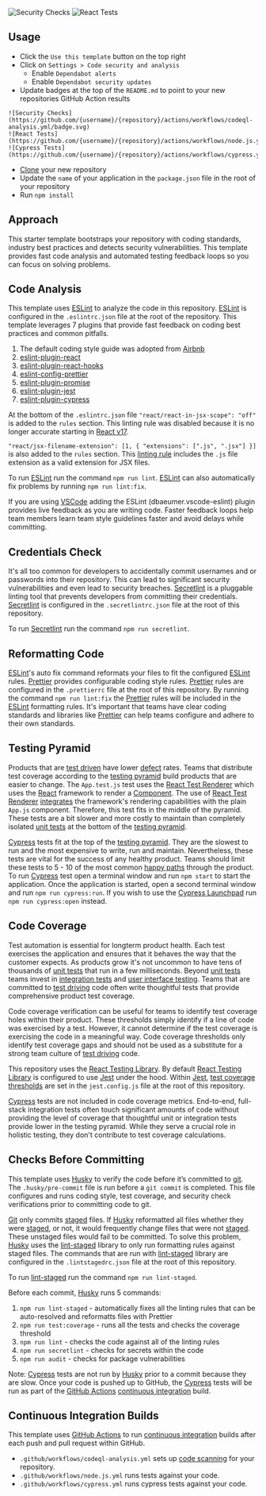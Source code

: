 ![Security Checks](https://github.com/KeeghenK/ReactTDD/actions/workflows/codeql-analysis.yml/badge.svg)
![React Tests](https://github.com/KeeghenK/ReactTDD/actions/workflows/node.js.yml/badge.svg)

## Usage

- Click the `Use this template` button on the top right
- Click on `Settings > Code security and analysis`
  - Enable `Dependabot alerts`
  - Enable `Dependabot security updates`
- Update badges at the top of the `README.md` to point to your new repositories GitHub Action results

```
![Security Checks](https://github.com/{username}/{repository}/actions/workflows/codeql-analysis.yml/badge.svg)
![React Tests](https://github.com/{username}/{repository}/actions/workflows/node.js.yml/badge.svg)
![Cypress Tests](https://github.com/{username}/{repository}/actions/workflows/cypress.yml/badge.svg)
```

- [Clone](https://docs.github.com/en/repositories/creating-and-managing-repositories/cloning-a-repository) your new repository
- Update the `name` of your application in the `package.json` file in the root of your repository
- Run `npm install`

## Approach

This starter template bootstraps your repository with coding standards, industry best practices and detects security vulnerabilities. This template provides fast code analysis and automated testing feedback loops so you can focus on solving problems.

## Code Analysis

This template uses [ESLint](https://eslint.org/) to analyze the code in this repository. [ESLint](https://eslint.org/) is configured in the `.eslintrc.json` file at the root of the repository. This template leverages 7 plugins that provide fast feedback on coding best practices and common pitfalls.

1. The default coding style guide was adopted from [Airbnb](https://github.com/airbnb/javascript)
2. [eslint-plugin-react](https://github.com/jsx-eslint/eslint-plugin-react)
3. [eslint-plugin-react-hooks](https://www.npmjs.com/package/eslint-plugin-react-hooks)
4. [eslint-config-prettier](https://github.com/prettier/eslint-config-prettier)
5. [eslint-plugin-promise](https://github.com/xjamundx/eslint-plugin-promise)
6. [eslint-plugin-jest](https://github.com/jest-community/eslint-plugin-jest)
7. [eslint-plugin-cypress](https://github.com/cypress-io/eslint-plugin-cypress)

At the bottom of the `.eslintrc.json` file `"react/react-in-jsx-scope": "off"` is added to the `rules` section. This linting rule was disabled because it is no longer accurate starting in [React v17](https://reactjs.org/blog/2020/09/22/introducing-the-new-jsx-transform.html).

`"react/jsx-filename-extension": [1, { "extensions": [".js", ".jsx"] }]` is also added to the `rules` section. This [linting rule](https://github.com/jsx-eslint/eslint-plugin-react/blob/master/docs/rules/jsx-filename-extension.md) includes the `.js` file extension as a valid extension for JSX files.

To run [ESLint](https://eslint.org/) run the command `npm run lint`. [ESLint](https://eslint.org/) can also automatically fix problems by running `npm run lint:fix`.

If you are using [VSCode](https://code.visualstudio.com/) adding the ESLint (dbaeumer.vscode-eslint) plugin provides live feedback as you are writing code. Faster feedback loops help team members learn team style guidelines faster and avoid delays while committing.

## Credentials Check

It's all too common for developers to accidentally commit usernames and or passwords into their repository. This can lead to significant security vulnerabilities and even lead to security breaches. [Secretlint](https://github.com/secretlint/secretlint) is a pluggable linting tool that prevents developers from committing their credentials. [Secretlint](https://github.com/secretlint/secretlint) is configured in the `.secretlintrc.json` file at the root of this repository.

To run [Secretlint](https://github.com/secretlint/secretlint) run the command `npm run secretlint`.

## Reformatting Code

[ESLint](https://eslint.org/)'s auto fix command reformats your files to fit the configured [ESLint](https://eslint.org/) rules. [Prettier](https://prettier.io/) provides configurable coding style rules. [Prettier](https://prettier.io/) rules are configured in the `.prettierrc` file at the root of this repository. By running the command `npm run lint:fix` the [Prettier](https://prettier.io/) rules will be included in the [ESLint](https://eslint.org/) formatting rules. It's important that teams have clear coding standards and libraries like [Prettier](https://prettier.io/) can help teams configure and adhere to their own standards.

## Testing Pyramid

Products that are [test driven](https://en.wikipedia.org/wiki/Test-driven_development) have lower [defect](https://en.wikipedia.org/wiki/Software_bug) rates. Teams that distribute test coverage according to the [testing pyramid](https://martinfowler.com/bliki/TestPyramid.html) build products that are easier to change. The `App.test.js` test uses the [React Test Renderer](https://reactjs.org/docs/test-renderer.html) which uses the [React](https://reactjs.org/) framework to render a [Component](https://reactjs.org/docs/react-component.html). The use of [React Test Renderer](https://reactjs.org/docs/test-renderer.html) [integrates](https://martinfowler.com/bliki/IntegrationTest.html) the framework's rendering capabilities with the plain `App.js` component. Therefore, this test fits in the middle of the pyramid. These tests are a bit slower and more costly to maintain than completely isolated [unit tests](https://martinfowler.com/bliki/UnitTest.html) at the bottom of the [testing pyramid](https://martinfowler.com/bliki/TestPyramid.html).

[Cypress](https://www.cypress.io/) tests fit at the top of the [testing pyramid](https://martinfowler.com/bliki/TestPyramid.html). They are the slowest to run and the most expensive to write, run and maintain. Nevertheless, these tests are vital for the success of any healthy product. Teams should limit these tests to 5 - 10 of the most common [happy paths](https://en.wikipedia.org/wiki/Happy_path) through the product. To run [Cypress](https://www.cypress.io/) test open a terminal window and run `npm start` to start the application. Once the application is started, open a second terminal window and run `npm run cypress:run`. If you wish to use the [Cypress Launchpad](https://docs.cypress.io/guides/getting-started/opening-the-app) run `npm run cypress:open` instead.

## Code Coverage

Test automation is essential for longterm product health. Each test exercises the application and ensures that it behaves the way that the customer expects. As products grow it's not uncommon to have tens of thousands of [unit tests](https://martinfowler.com/bliki/UnitTest.html) that run in a few milliseconds. Beyond [unit tests](https://martinfowler.com/bliki/UnitTest.html) teams invest in [integration tests](https://martinfowler.com/bliki/IntegrationTest.html) and [user interface testing](https://martinfowler.com/bliki/TestPyramid.html). Teams that are committed to [test driving](https://en.wikipedia.org/wiki/Test-driven_development) code often write thoughtful tests that provide comprehensive product test coverage.

Code coverage verification can be useful for teams to identify test coverage holes within their product. These thresholds simply identify if a line of code was exercised by a test. However, it cannot determine if the test coverage is exercising the code in a meaningful way. Code coverage thresholds only identify test coverage gaps and should not be used as a substitute for a strong team culture of [test driving](https://en.wikipedia.org/wiki/Test-driven_development) code.

This repository uses the [React Testing Library](https://testing-library.com/docs/react-testing-library/intro/). By default [React Testing Library](https://testing-library.com/docs/react-testing-library/intro/) is configured to use [Jest](https://jestjs.io/) under the hood. Within [Jest](https://jestjs.io/), [test coverage thresholds](https://jestjs.io/docs/configuration#coveragethreshold-object) are set in the `jest.config.js` file at the root of this repository.

[Cypress](https://www.cypress.io/) tests are not included in code coverage metrics. End-to-end, full-stack integration tests often touch significant amounts of code without providing the level of coverage that thoughtful unit or integration tests provide lower in the testing pyramid. While they serve a crucial role in holistic testing, they don't contribute to test coverage calculations.

## Checks Before Committing

This template uses [Husky](https://typicode.github.io/husky) to verify the code before it’s committed to [git](https://git-scm.com/). The `.husky/pre-commit` file is run before a `git commit` is completed. This file configures and runs coding style, test coverage, and security check verifications prior to committing code to git.

[Git](https://git-scm.com/) only commits [staged](https://githowto.com/staging_and_committing) files. If [Husky](https://typicode.github.io/husky) reformatted all files whether they were [staged](https://githowto.com/staging_and_committing), or not, it would frequently change files that were not [staged](https://githowto.com/staging_and_committing). These unstaged files would fail to be committed. To solve this problem, [Husky](https://typicode.github.io/husky) uses the [lint-staged](https://github.com/okonet/lint-staged) library to only run formatting rules against staged files. The commands that are run with [lint-staged](https://github.com/okonet/lint-staged) library are configured in the `.lintstagedrc.json` file at the root of this repository.

To run [lint-staged](https://github.com/okonet/lint-staged) run the command `npm run lint-staged`.

Before each commit, [Husky](https://typicode.github.io/husky) runs 5 commands:

1. `npm run lint-staged` - automatically fixes all the linting rules that can be auto-resolved and reformatts files with Prettier
2. `npm run test:coverage` - runs all the tests and checks the coverage threshold
3. `npm run lint` - checks the code against all of the linting rules
4. `npm run secretlint` - checks for secrets within the code
5. `npm run audit` - checks for package vulnerabilities

Note: [Cypress](https://www.cypress.io/) tests are not run by [Husky](https://typicode.github.io/husky) prior to a commit because they are slow. Once your code is pushed up to GitHub, the [Cypress](https://www.cypress.io/) tests will be run as part of the [GitHub Actions](https://docs.github.com/en/actions) [continuous integration](https://en.wikipedia.org/wiki/Continuous_integration) build.

## Continuous Integration Builds

This template uses [GitHub Actions](https://docs.github.com/en/actions) to run [continuous integration](https://en.wikipedia.org/wiki/Continuous_integration) builds after each push and pull request within GitHub.

- `.github/workflows/codeql-analysis.yml` sets up [code scanning](https://docs.github.com/en/code-security/code-scanning/automatically-scanning-your-code-for-vulnerabilities-and-errors/configuring-code-scanning) for your repository.
- `.github/workflows/node.js.yml` runs tests against your code.
- `.github/workflows/cypress.yml` runs cypress tests against your code.
